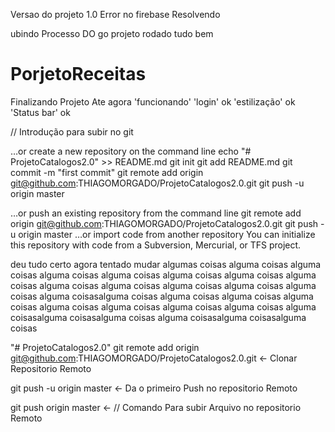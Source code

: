 Versao do projeto 1.0
Error no firebase Resolvendo

ubindo Processo DO go
projeto rodado tudo bem


# PorjetoReceitas
Finalizando Projeto Ate agora 
'funcionando'
'login' ok
'estilização' ok
'Status bar' ok

// Introdução para subir no git

…or create a new repository on the command line
echo "# ProjetoCatalogos2.0" >> README.md
git init
git add README.md
git commit -m "first commit"
git remote add origin git@github.com:THIAGOMORGADO/ProjetoCatalogos2.0.git
git push -u origin master
                
…or push an existing repository from the command line
git remote add origin git@github.com:THIAGOMORGADO/ProjetoCatalogos2.0.git
git push -u origin master
…or import code from another repository
You can initialize this repository with code from a Subversion, Mercurial, or TFS project.



deu tudo certo agora
tentado mudar algumas coisas 
alguma coisas
alguma coisas 
alguma coisas
alguma coisas
alguma coisas
alguma coisas
alguma coisas
alguma coisas
alguma coisas
alguma coisas
alguma coisas
alguma coisas
alguma coisasalguma coisas
alguma coisas
alguma coisas
alguma coisas
alguma coisas
alguma coisas
alguma coisas
alguma coisas
alguma coisasalguma coisasalguma coisas
alguma coisasalguma coisasalguma coisas


"# ProjetoCatalogos2.0" 
git remote add origin git@github.com:THIAGOMORGADO/ProjetoCatalogos2.0.git <- Clonar Repositorio Remoto

git push -u origin master <- Da o primeiro Push no repositorio Remoto 

git push origin master <- // Comando Para subir Arquivo no repositorio Remoto 

